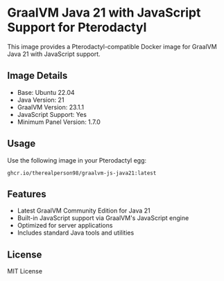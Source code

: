 # GraalVM Java 21 with JavaScript Support for Pterodactyl

This image provides a Pterodactyl-compatible Docker image for GraalVM Java 21 with JavaScript support.

## Image Details
- Base: Ubuntu 22.04
- Java Version: 21
- GraalVM Version: 23.1.1
- JavaScript Support: Yes
- Minimum Panel Version: 1.7.0

## Usage
Use the following image in your Pterodactyl egg:
```
ghcr.io/therealperson98/graalvm-js-java21:latest
```

## Features
- Latest GraalVM Community Edition for Java 21
- Built-in JavaScript support via GraalVM's JavaScript engine
- Optimized for server applications
- Includes standard Java tools and utilities

## License
MIT License 